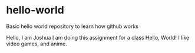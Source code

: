 # hello-world
Basic hello world repository to learn how github works

Hello, I am Joshua
I am doing this assignment for a class
Hello, World!
I like video games, and anime.
